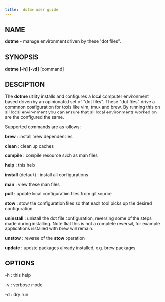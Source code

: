 ```yaml
---
title:  dotme user guide
---
```


## NAME

**dotme** - manage environment driven by these "dot files".

## SYNOPSIS

**dotme [-h] [-vd]** [command]

## DESCIPTION

The **dotme** utility installs and configures a local computer environment based
driven by an opinionated set of "dot files". These "dot files" drive a commnon
configuration for tools like vim, tmux and brew. By running this on all local
environment you can ensure that all local environments worked on are the
configured the same.

Supported commands are as follows:

**brew**
: install brew dependencies

**clean**
: clean up caches

**compile**
: compile resource such as man files

**help**
: this help

**install** (default)
: install all configurations

**man**
: view these man files

**pull**
: update local configuration files from git source

**stow**
: stow the configuration files so that each tool picks up the desired
configuration.

**uninstall**
: unistall the dot file configuration, reversing some of the steps made during
installing. Note that this is not a complete reversal, for example applications
installed with brew will remain.

**unstow**
: reverse of the **stow** operation

**update**
: update packages already installed, e.g. brew packages

## OPTIONS

-h
: this help

-v
: verbose mode

-d
: dry run
